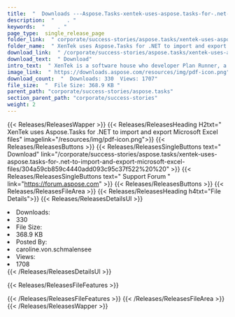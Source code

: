 ```yaml
---
title:  "  Downloads ---Aspose.Tasks-xentek-uses-aspose.tasks-for-.net-to-import-and-export-microsoft-excel-files . " 
description:  "    . " 
keywords:  "    . " 
page_type:  single_release_page
folder_link:  " corporate/success-stories/aspose.tasks/xentek-uses-aspose.tasks-for-.net-to-import-and-export-microsoft-excel-files/"
folder_name:  " XenTek uses Aspose.Tasks for .NET to import and export Microsoft Excel files"
download_link:  " /corporate/success-stories/aspose.tasks/xentek-uses-aspose.tasks-for-.net-to-import-and-export-microsoft-excel-files/304a59cb859c4440add093c95c37f522"
download_text:  " Download"
intro_text:  " XenTek is a software house who developer Plan Runner, a project management tool...."
image_link:  " https://downloads.aspose.com/resources/img/pdf-icon.png"
download_count:  "  Downloads: 330  Views: 1707"
file_size:  "  File Size: 368.9 KB "
parent_path: "corporate/success-stories/aspose.tasks"
section_parent_path: "corporate/success-stories"
weight: 2 
---
```


{{< Releases/ReleasesWapper >}}
  {{< Releases/ReleasesHeading H2txt=" XenTek uses Aspose.Tasks for .NET to import and export Microsoft Excel files" imagelink="/resources/img/pdf-icon.png">}}
  {{< Releases/ReleasesButtons >}}
    {{< Releases/ReleasesSingleButtons text=" Download" link="/corporate/success-stories/aspose.tasks/xentek-uses-aspose.tasks-for-.net-to-import-and-export-microsoft-excel-files/304a59cb859c4440add093c95c37f522%20%20" >}}
    {{< Releases/ReleasesSingleButtons text=" Support Forum " link="https://forum.aspose.com" >}}
  {{< Releases/ReleasesButtons >}}
  {{< Releases/ReleasesFileArea >}}
    {{< Releases/ReleasesHeading h4txt="File Details">}}
    {{< Releases/ReleasesDetailsUl >}}
             <li>Downloads:</li><li>330</li><li>File Size:</li><li>368.9 KB</li><li>Posted By:</li><li>caroline.von.schmalensee</li><li>Views:</li><li>1708</li>
    {{< /Releases/ReleasesDetailsUl >}}

  {{< Releases/ReleasesFileFeatures >}}
      
  {{< /Releases/ReleasesFileFeatures >}}
 {{< /Releases/ReleasesFileArea >}}
{{< /Releases/ReleasesWapper >}}


